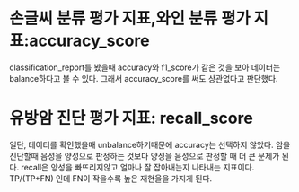 # 손글씨 분류 평가 지표,와인 분류 평가 지표:accuracy_score
classification_report를 봤을때 accuracy와 f1_score가 같은 것을 보아 데이터는 balance하다고 볼 수 있다.
그래서 accuracy_score를 써도 상관없다고 판단했다.


# 유방암 진단 평가 지표: recall_score
일단, 데이터를 확인했을때 unbalance하기때문에 accuracy는 선택하지 않았다.
암을 진단할때 음성을 양성으로 판정하는 것보다 양성을 음성으로 판정할 때 더 큰 문제가 된다.
recall은 양성을 빠뜨리지않고 얼마나 잘 잡아내는지 나타내는 지표이다.
TP/(TP+FN) 인데 FN이 작을수록 높은 재현율을 가지게 된다.

